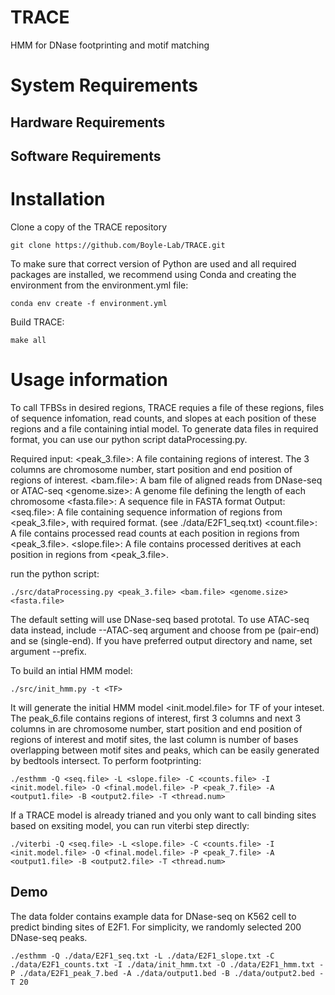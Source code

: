 # TRACE
HMM for DNase footprinting and motif matching

# System Requirements

## Hardware Requirements

## Software Requirements


# Installation
Clone a copy of the TRACE repository

```
git clone https://github.com/Boyle-Lab/TRACE.git
```
To make sure that correct version of Python are used and all required packages are installed, we recommend using Conda and creating the environment from the environment.yml file:

```
conda env create -f environment.yml
```
Build TRACE:

```
make all
```

# Usage information
To call TFBSs in desired regions, TRACE requies a file of these regions, files of sequence infomation, read counts, and slopes at each position of these regions and a file containing intial model. 
To generate data files in required format, you can use our python script dataProcessing.py. 

Required input:
<peak_3.file>: A file containing regions of interest. The 3 columns are chromosome number, start position and end position of regions of interest. 
<bam.file>: A bam file of aligned reads from DNase-seq or ATAC-seq
<genome.size>: A genome file defining the length of each chromosome
<fasta.file>: A sequence file in FASTA format 
Output:
<seq.file>: A file containing sequence information of regions from <peak_3.file>, with required format. (see ./data/E2F1_seq.txt)
<count.file>: A file contains processed read counts at each position in regions from <peak_3.file>.
<slope.file>: A file contains processed deritives at each position in regions from <peak_3.file>.

run the python script:
```
./src/dataProcessing.py <peak_3.file> <bam.file> <genome.size> <fasta.file> 
```
The default setting will use DNase-seq based prototal. To use ATAC-seq data instead, include --ATAC-seq argument and choose from pe (pair-end) and se (single-end). If you have preferred output directory and name, set argument --prefix.

To build an intial HMM model:

```
./src/init_hmm.py -t <TF>
```
It will generate the initial HMM model <init.model.file> for TF of your inteset.
The peak_6.file contains regions of interest, first 3 columns and next 3 columns in are chromosome number, start position and end position of regions of interest and motif sites, the last column is number of bases overlapping between motif sites and peaks, which can be easily generated by bedtools intersect.
To perform footprinting:

```
./esthmm -Q <seq.file> -L <slope.file> -C <counts.file> -I <init.model.file> -O <final.model.file> -P <peak_7.file> -A <output1.file> -B <output2.file> -T <thread.num>
```
If a TRACE model is already trianed and you only want to call binding sites based on exsiting model, you can run viterbi step directly:

```
./viterbi -Q <seq.file> -L <slope.file> -C <counts.file> -I <init.model.file> -O <final.model.file> -P <peak_7.file> -A <output1.file> -B <output2.file> -T <thread.num>
```

## Demo
The data folder contains example data for DNase-seq on K562 cell to predict binding sites of E2F1.  For simplicity, we randomly selected 200 DNase-seq peaks. 

```
./esthmm -Q ./data/E2F1_seq.txt -L ./data/E2F1_slope.txt -C ./data/E2F1_counts.txt -I ./data/init_hmm.txt -O ./data/E2F1_hmm.txt -P ./data/E2F1_peak_7.bed -A ./data/output1.bed -B ./data/output2.bed -T 20
```

